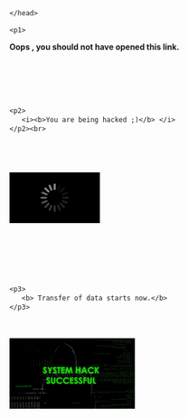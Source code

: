 <!DOCTYPE html>
<html lang="en">
    <head>
        <meta charset="UTF-8">
        <meta name="viewport" content="width=device-width,initial scale">
        <link rel="stylesheet"href="file1.css">

<title>
    DO NOT OPEN
</title>

    </head>
<body>
 
    
    <p1>
<b>Oops , you should not have opened this link.</b>
<br>

<br>
</p1>
   <br><br>
   <br>
   
    <p2>
       <i><b>You are being hacked ;)</b> </i>
    </p2><br>
<br>
<h1><img src="gif1.gif"/> </h1>
<br>
<br>

<br>
<br>

    <p3>
       <b> Transfer of data starts now.</b>  
    </p3>
    
<br>
<br>
   <p4><img src="Hacked.jpg" height="125"/></p4> 

    

</body>
    </html>
